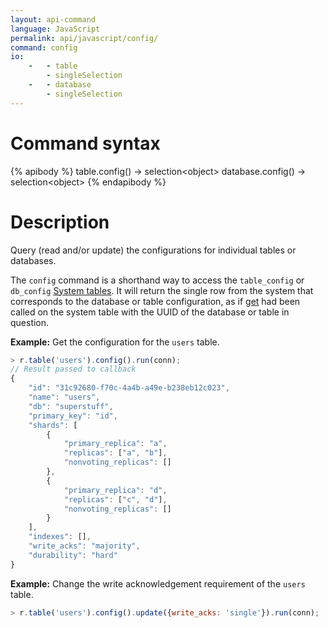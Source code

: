 ```yaml
---
layout: api-command
language: JavaScript
permalink: api/javascript/config/
command: config
io:
    -   - table
        - singleSelection
    -   - database
        - singleSelection
---
```

# Command syntax #

{% apibody %}
table.config() &rarr; selection&lt;object&gt;
database.config() &rarr; selection&lt;object&gt;
{% endapibody %}

# Description #

Query (read and/or update) the configurations for individual tables or databases.

The `config` command is a shorthand way to access the `table_config` or `db_config` [System tables](/docs/system-tables/#configuration-tables). It will return the single row from the system that corresponds to the database or table configuration, as if [get](/api/javascript/get) had been called on the system table with the UUID of the database or table in question.

__Example:__ Get the configuration for the `users` table.

```js
> r.table('users').config().run(conn);
// Result passed to callback
{
    "id": "31c92680-f70c-4a4b-a49e-b238eb12c023",
    "name": "users",
    "db": "superstuff",
    "primary_key": "id",
    "shards": [
        {
            "primary_replica": "a", 
            "replicas": ["a", "b"],
            "nonvoting_replicas": []
        },
        {
            "primary_replica": "d",
            "replicas": ["c", "d"],
            "nonvoting_replicas": []
        }
    ],
    "indexes": [],
    "write_acks": "majority",
    "durability": "hard"
}
```

__Example:__ Change the write acknowledgement requirement of the `users` table.

```js
> r.table('users').config().update({write_acks: 'single'}).run(conn);
```
